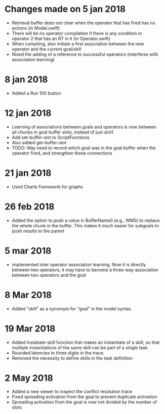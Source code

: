 #  Changes made on 5 jan 2018
- Retrieval buffer does not clear when the operator that has fired has no actions (in Model.swift)
- There will be no operator compilation if there is any condition in operator 2 that has an RT in it (in Operator.swift)
- When compiling, also initiate a first association between the new operator and the current goal/skill
- Nixed the adding of a reference to successful operators (interferes with association learning)
# 8 jan 2018
- Added a Run 100 button
# 12 jan 2018
- Learning of associations between goals and operators is now between all chunks in goal buffer slots, instead of just slot1
- Add set-buffer-slot to ScriptFunctions
- Also added get-buffer-slot
- TODO: May need to record which goal was in the goal buffer when the operator fired, and strengthen those connections
# 21 jan 2018
- Used Charts framework for graphs
# 26 feb 2018
- Added the option to push a value in BufferName0 (e.g., WM0) to replace the whole chunk in the buffer. This makes it much easier for subgoals to push results to the parent

# 5 mar 2018
- implemented inter operator association learning. Now it is directly between two operators, it may have to become a three-way association between two operators and the goal

# 8 Mar 2018
- Added "skill" as a synomym for "goal" in the model syntax.

# 19 Mar 2018
- Added Instatiate-skill function that makes an instantiate of a skill, so that multiple instantiations of the same skill can be part of a single task.
- Rounded latencies to three digits in the trace.
- Removed the necessity to define skills in the task definition

# 2 May 2018
- Added a new viewer to inspect the conflict resolution trace
- Fixed spreading activation from the goal to prevent duplicate activation
- Spreading activation from the goal is now not divided by the number of slots
